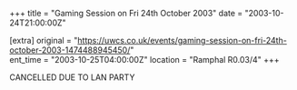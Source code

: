+++
title = "Gaming Session on Fri 24th October 2003"
date = "2003-10-24T21:00:00Z"

[extra]
original = "https://uwcs.co.uk/events/gaming-session-on-fri-24th-october-2003-1474488945450/"    
ent_time = "2003-10-25T04:00:00Z"
location = "Ramphal R0.03/4"
+++

CANCELLED DUE TO LAN PARTY

